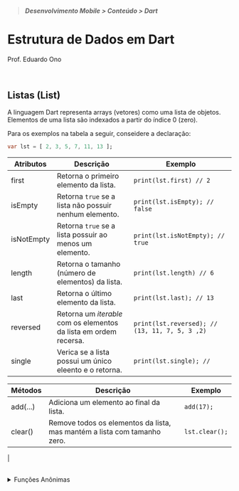 > <h5>Desenvolvimento Mobile > Conteúdo > Dart</h5>

# Estrutura de Dados em Dart

Prof. Eduardo Ono

<br>

## Listas (List)

A linguagem Dart representa arrays (vetores) como uma lista de objetos. Elementos de uma lista são indexados a partir do índice 0 (zero).

Para os exemplos na tabela a seguir, conseidere a declaração:

```dart
var lst = [ 2, 3, 5, 7, 11, 13 ];
```

| Atributos | Descrição | Exemplo |
| --- | --- | --- |
| first      | Retorna o primeiro elemento da lista. | `print(lst.first) // 2`
| isEmpty    | Retorna `true` se a lista não possuir nenhum elemento. | `print(lst.isEmpty); // false`
| isNotEmpty | Retorna `true` se a lista possuir ao menos um elemento. | `print(lst.isNotEmpty); // true`
| length     | Retorna o tamanho (número de elementos) da lista. | `print(lst.length) // 6`
| last       | Retorna o último elemento da lista. | `print(lst.last); // 13`
| reversed   | Retorna um _iterable_ com os elementos da lista em ordem recersa. | `print(lst.reversed); // (13, 11, 7, 5, 3 ,2)`
| single     | Verica se a lista possui um único eleento e o retorna. | `print(lst.single); // `

| Métodos | Descrição | Exemplo |
| --- | --- | --- |
| add(...) | Adiciona um elemento ao final da lista. | `add(17);`
| clear()  | Remove todos os elementos da lista, mas mantém a lista com tamanho zero. | `lst.clear();`
| 

<br>

<details>
  <summary>Funções Anônimas</summary>

```dart
void main() {
  List primos = <int>[ 2, 3, 5, 7, 11, 13, 17, 19, 23, 29, 31, 37, 41, 43, 47 ];

  primos.forEach((elemento) {
    print(elemento);
  });

  // ou

  primos.forEach((elemento) => print(elemento));
}
```

</details>

<br>
